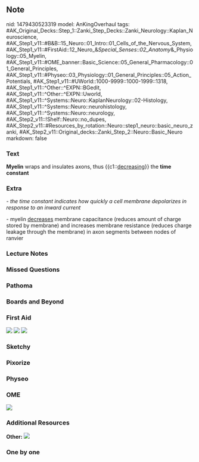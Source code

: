 ## Note
nid: 1479430523319
model: AnKingOverhaul
tags: #AK_Original_Decks::Step_1::Zanki_Step_Decks::Zanki_Neurology::Kaplan_Neuroscience, #AK_Step1_v11::#B&B::15_Neuro::01_Intro::01_Cells_of_the_Nervous_System, #AK_Step1_v11::#FirstAid::12_Neuro_&_Special_Senses::02_Anatomy_&_Physiology::05_Myelin, #AK_Step1_v11::#OME_banner::Basic_Science::05_General_Pharmacology::01_General_Principles, #AK_Step1_v11::#Physeo::03_Physiology::01_General_Principles::05_Action_Potentials, #AK_Step1_v11::#UWorld::1000-9999::1000-1999::1318, #AK_Step1_v11::^Other::^EXPN::BGedit, #AK_Step1_v11::^Other::^EXPN::Uworld, #AK_Step1_v11::^Systems::Neuro::KaplanNeurology::02-Histology, #AK_Step1_v11::^Systems::Neuro::neurohistology, #AK_Step1_v11::^Systems::Neuro::neurology, #AK_Step2_v11::!Shelf::Neuro::no_dupes, #AK_Step2_v11::#Resources_by_rotation::Neuro::step1_neuro::basic_neuro_zanki, #AK_Step2_v11::Original_decks::Zanki_Step_2::Neuro::Basic_Neuro
markdown: false

### Text
<div>
  <b>Myelin</b> wraps and insulates axons, thus
  {{c1::<u>decreasing</u>}} the <b>time</b> <b>constant</b>
</div>

### Extra
<i>- the time constant indicates how quickly a cell membrane
depolarizes in response to an inward current</i>
<div>
  - myelin <u>decreases</u> membrane capacitance (reduces amount of
  charge stored by membrane) and increases membrane resistance
  (reduces charge leakage through the membrane) in axon segments
  between nodes of ranvier
</div>

### Lecture Notes


### Missed Questions


### Pathoma


### Boards and Beyond


### First Aid
<img src="tmpklvUs_.png"> <img src="tmpSlDXY3.png"> <img src=
"tmpYjvCIi.png">

### Sketchy


### Pixorize


### Physeo


### OME
<div class="ome-widget">
  <a href=
  "https://onlinemeded.org/spa/general-pharmacology/general-principles/acquire?ref=anki">
  <img src="_OME_AnkiFlashcards_Lesson_6.png"></a>
</div>

### Additional Resources
<b>Other:</b> <img src="paste-4470734537622598.png" class=
"resizer">

### One by one

